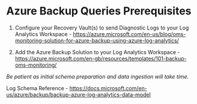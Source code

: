 # Azure Backup Queries Prerequisites
	
1. Configure your Recovery Vault(s) to send Diagnostic Logs to your Log Analytics Workspace - https://azure.microsoft.com/en-us/blog/oms-monitoring-solution-for-azure-backup-using-azure-log-analytics/

2. Add the Azure Backup Solution to your Log Analytics Workspace - https://azure.microsoft.com/en-gb/resources/templates/101-backup-oms-monitoring/

*Be patient as initial schema preparation and data ingestion will take time.*

Log Schema Reference - https://docs.microsoft.com/en-us/azure/backup/backup-azure-log-analytics-data-model

